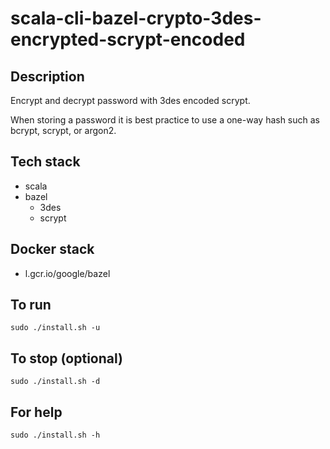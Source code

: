 # scala-cli-bazel-crypto-3des-encrypted-scrypt-encoded

## Description
Encrypt and decrypt password with 3des
encoded scrypt.

When storing a password it is best practice
to use a one-way hash such as bcrypt, scrypt,
or argon2.

## Tech stack
- scala
- bazel
  - 3des
  - scrypt

## Docker stack
- l.gcr.io/google/bazel

## To run
`sudo ./install.sh -u`

## To stop (optional)
`sudo ./install.sh -d`

## For help
`sudo ./install.sh -h`
